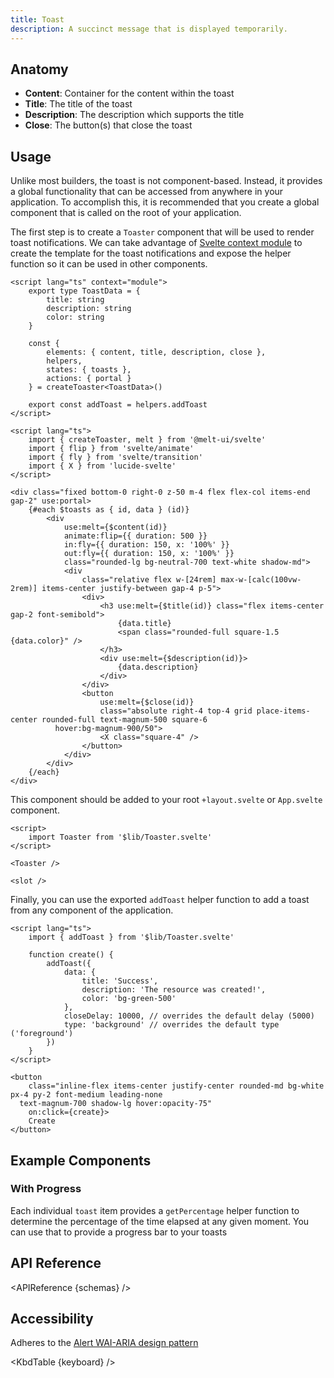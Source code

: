 ```yaml
---
title: Toast
description: A succinct message that is displayed temporarily.
---
```


<script>
    import { APIReference, KbdTable, Preview } from '$docs/components'
    export let schemas
    export let keyboard
    export let snippets
    export let previews
</script>

## Anatomy

- **Content**: Container for the content within the toast
- **Title**: The title of the toast
- **Description**: The description which supports the title
- **Close**: The button(s) that close the toast

## Usage

Unlike most builders, the toast is not component-based. Instead, it provides a global functionality
that can be accessed from anywhere in your application. To accomplish this, it is recommended that
you create a global component that is called on the root of your application.

The first step is to create a `Toaster` component that will be used to render toast notifications.
We can take advantage of
[Svelte context module](https://svelte.dev/docs/svelte-components#script-context-module) to create
the template for the toast notifications and expose the helper function so it can be used in other
components.

```svelte
<script lang="ts" context="module">
	export type ToastData = {
		title: string
		description: string
		color: string
	}

	const {
		elements: { content, title, description, close },
		helpers,
		states: { toasts },
		actions: { portal }
	} = createToaster<ToastData>()

	export const addToast = helpers.addToast
</script>

<script lang="ts">
	import { createToaster, melt } from '@melt-ui/svelte'
	import { flip } from 'svelte/animate'
	import { fly } from 'svelte/transition'
	import { X } from 'lucide-svelte'
</script>

<div class="fixed bottom-0 right-0 z-50 m-4 flex flex-col items-end gap-2" use:portal>
	{#each $toasts as { id, data } (id)}
		<div
			use:melt={$content(id)}
			animate:flip={{ duration: 500 }}
			in:fly={{ duration: 150, x: '100%' }}
			out:fly={{ duration: 150, x: '100%' }}
			class="rounded-lg bg-neutral-700 text-white shadow-md">
			<div
				class="relative flex w-[24rem] max-w-[calc(100vw-2rem)] items-center justify-between gap-4 p-5">
				<div>
					<h3 use:melt={$title(id)} class="flex items-center gap-2 font-semibold">
						{data.title}
						<span class="rounded-full square-1.5 {data.color}" />
					</h3>
					<div use:melt={$description(id)}>
						{data.description}
					</div>
				</div>
				<button
					use:melt={$close(id)}
					class="absolute right-4 top-4 grid place-items-center rounded-full text-magnum-500 square-6
          hover:bg-magnum-900/50">
					<X class="square-4" />
				</button>
			</div>
		</div>
	{/each}
</div>
```

This component should be added to your root `+layout.svelte` or `App.svelte` component.

```svelte
<script>
	import Toaster from '$lib/Toaster.svelte'
</script>

<Toaster />

<slot />
```

Finally, you can use the exported `addToast` helper function to add a toast from any component of
the application.

```svelte
<script lang="ts">
	import { addToast } from '$lib/Toaster.svelte'

	function create() {
		addToast({
			data: {
				title: 'Success',
				description: 'The resource was created!',
				color: 'bg-green-500'
			},
			closeDelay: 10000, // overrides the default delay (5000)
			type: 'background' // overrides the default type ('foreground')
		})
	}
</script>

<button
	class="inline-flex items-center justify-center rounded-md bg-white px-4 py-2 font-medium leading-none
  text-magnum-700 shadow-lg hover:opacity-75"
	on:click={create}>
	Create
</button>
```

## Example Components

### With Progress

Each individual `toast` item provides a `getPercentage` helper function to determine the percentage
of the time elapsed at any given moment. You can use that to provide a progress bar to your toasts

<Preview code={snippets.progress}>
    <svelte:component this={previews.progress} />
</Preview>

## API Reference

<APIReference {schemas} />

## Accessibility

Adheres to the [Alert WAI-ARIA design pattern](https://www.w3.org/WAI/ARIA/apg/patterns/alert/)

<KbdTable {keyboard} />
